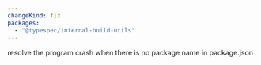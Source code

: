 ```yaml
---
changeKind: fix
packages:
  - "@typespec/internal-build-utils"
---
```


resolve the program crash when there is no package name in package.json